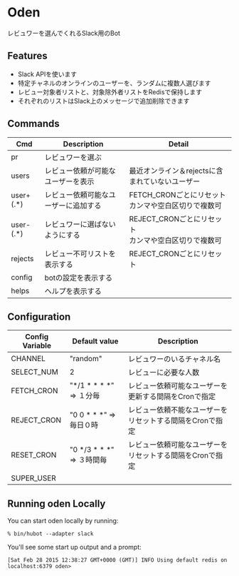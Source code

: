 # Oden

レビュワーを選んでくれるSlack用のBot

## Features

 - Slack APIを使います
 - 特定チャネルのオンラインのユーザーを、ランダムに複数人選びます
 - レビュー対象者リストと、対象除外者リストをRedisで保持します
 - それぞれのリストはSlack上のメッセージで追加削除できます

## Commands

| Cmd | Description| Detail |
|---|---| --- |
| pr | レビュワーを選ぶ | |
| users | レビュー依頼が可能なユーザーを表示 | 最近オンライン＆rejectsに含まれていないユーザー |
| user+(.*) | レビュー依頼可能なユーザーに追加する | FETCH_CRONごとにリセット<br>カンマや空白区切りで複数可 |
| user-(.*) | レビュワーに選ばないようにする | REJECT_CRONごとにリセット<br>カンマや空白区切りで複数可 |
| rejects | レビュー不可リストを表示する | REJECT_CRONごとにリセット |
| config | botの設定を表示する | |
| helps | ヘルプを表示する | |

## Configuration

|Config Variable| Default value | Description|
|---|---|---|
| CHANNEL | "random" | レビュワーのいるチャネル名 |
| SELECT_NUM | 2 | レビューに必要な人数 |
| FETCH_CRON | "*/1  *    * * *" => １分毎 |  レビュー依頼可能なユーザーを更新する間隔をCronで指定 |
| REJECT_CRON | "0    0 * * *" => 毎日０時 | レビュー依頼不能なユーザーをリセットする間隔をCronで指定 |
| RESET_CRON |  "0    */3  * * *" => ３時間毎 | レビュー依頼可能なユーザーをリセットする間隔をCronで指定 |
| SUPER_USER | | |

## Running oden Locally

You can start oden locally by running:

    % bin/hubot --adapter slack

You'll see some start up output and a prompt:

    [Sat Feb 28 2015 12:38:27 GMT+0000 (GMT)] INFO Using default redis on localhost:6379 oden>
